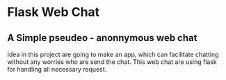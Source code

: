 # Flask Web Chat
## A Simple pseudeo - anonnymous web chat
Idea in this project are going to make an app, which can facilitate chatting without any worries who are send the chat.
This web chat are using flask for handling all necessary request.